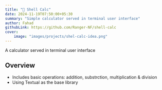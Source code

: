 ```yaml
---
title: "🧮 Shell Calc"
date: 2024-11-19T07:50:00+05:30
summary: "Simple calculator served in terminal user interface"
author: Fahad
githubLink: https://github.com/Ranger-NF/shell-calc
cover:
    image: "images/projects/shel-calc-idea.png"
---
```


A calculator served in terminal user interface

## Overview
- Includes basic operations: addition, substrction, multiplication & division
- Using Textual as the base library
